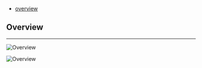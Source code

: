 * [overview](#overview)

## Overview <a name="overview"></a>

---

![Overview](_asset/img/6.png)

![Overview](_asset/img/7.png)